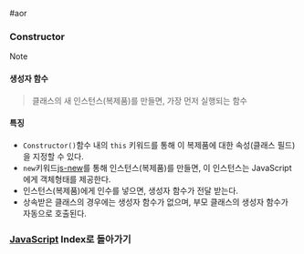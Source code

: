 #aor 
### Constructor
>[!note]
>#### 생성자 함수
>
>>클래스의 새 인스턴스(복제품)를 만들면, 가장 먼저 실행되는 함수
#### 특징
- `Constructor()`함수 내의 `this` 키워드를 통해 이 복제품에 대한 속성(클래스 필드)을 지정할 수 있다.
- `new`키워드[js-new](js-new.md)를 통해 인스턴스(복제품)를 만들면, 이 인스턴스는 JavaScript에게 객체형태를 제공한다.
- 인스턴스(복제품)에게 인수를 넣으면, 생성자 함수가 전달 받는다.
- 상속받은 클래스의 경우에는 생성자 함수가 없으며, 부모 클래스의 생성자 함수가 자동으로 호출된다.
### [JavaScript](../../../Dev-Index/JavaScript.md) Index로 돌아가기